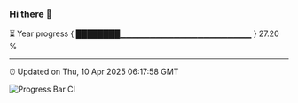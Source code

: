 ### Hi there 👋

⏳ Year progress { ████████▁▁▁▁▁▁▁▁▁▁▁▁▁▁▁▁▁▁▁▁▁▁ } 27.20 %

---

⏰ Updated on Thu, 10 Apr 2025 06:17:58 GMT

![Progress Bar CI](https://github.com/code-lakshay/GitHub-Actions-Demo/workflows/Progress%20Bar%20CI/badge.svg)
